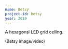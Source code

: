 ```yaml
---
name: Betsy
project-id: betsy
year: 2019
---
```

A hexagonal LED grid ceiling.

(Betsy image/video)
